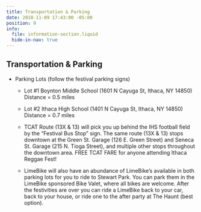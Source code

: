 ```yaml
---
title: Transportation & Parking
date: 2018-11-09 17:43:00 -05:00
position: 9
info:
  file: information-section.liquid
  hide-in-nav: true
---
```


## Transportation & Parking

* Parking Lots (follow the festival parking signs)

  * Lot #1 Boynton Middle School (1601 N Cayuga St, Ithaca, NY 14850) Distance = 0.5 miles

  * Lot #2 Ithaca High School (1401 N Cayuga St, Ithaca, NY 14850) Distance = 0.7 miles

  * TCAT Route (13X & 13) will pick you up behind the IHS football field by the “Festival Bus Stop” sign. The same route (13X & 13) stops downtown at the Green St. Garage (126 E. Green Street) and Seneca St. Garage (215 N. Tioga Street), and multiple other stops throughout the downtown area. FREE TCAT FARE for anyone attending Ithaca Reggae Fest!

  * LimeBike will also have an abundance of LimeBike’s available in both parking lots for you to ride to Stewart Park. You can park them in the LimeBike sponsored Bike Valet, where all bikes are welcome. After the festivities are over you can ride a LimeBike back to your car, back to your house, or ride one to the after party at The Haunt (best option).